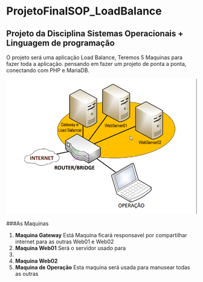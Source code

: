 # ProjetoFinalSOP_LoadBalance
## Projeto da Disciplina Sistemas Operacionais + Linguagem de programação

O projeto será uma aplicação Load Balance, Teremos 5 Maquinas para fazer toda a aplicação. pensando em fazer um projeto de ponta a ponta, conectando com PHP e MariaDB.

![Alt ou título da imagem](/2021-12-16%2019_33_21-Calculadora.png)

###As Maquinas

1. **Maquina Gateway**
   Está Maquina ficará responsavel por compartilhar internet para as outras Web01 e Web02
2. **Maquina Web01**
   Será o servidor usado para 
3. 
4. **Maquina Web02**
5. **Maquina de Operação**
   Esta maquina será usada para manusear todas as outras 






